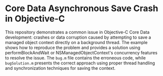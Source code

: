 # Core Data Asynchronous Save Crash in Objective-C

This repository demonstrates a common issue in Objective-C Core Data development: crashes or data corruption caused by attempting to save a managed object context directly on a background thread.  The example shows how to reproduce the problem and provides a solution using performBlockAndWait or NSManagedObjectContext's concurrency features to resolve the issue. The `bug.m` file contains the erroneous code, while `bugSolution.m` presents the correct approach using proper thread handling and synchronization techniques for saving the context.